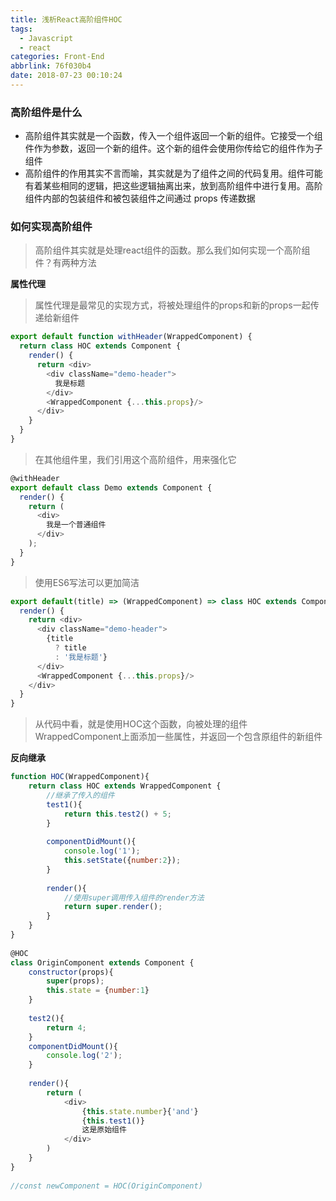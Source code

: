 ```yaml
---
title: 浅析React高阶组件HOC
tags:
  - Javascript
  - react
categories: Front-End
abbrlink: 76f030b4
date: 2018-07-23 00:10:24
---
```


### 高阶组件是什么

- 高阶组件其实就是一个函数，传入一个组件返回一个新的组件。它接受一个组件作为参数，返回一个新的组件。这个新的组件会使用你传给它的组件作为子组件
- 高阶组件的作用其实不言而喻，其实就是为了组件之间的代码复用。组件可能有着某些相同的逻辑，把这些逻辑抽离出来，放到高阶组件中进行复用。高阶组件内部的包装组件和被包装组件之间通过 props 传递数据

### 如何实现高阶组件

> 高阶组件其实就是处理react组件的函数。那么我们如何实现一个高阶组件？有两种方法

**属性代理**

> 属性代理是最常见的实现方式，将被处理组件的props和新的props一起传递给新组件

```js
export default function withHeader(WrappedComponent) {
  return class HOC extends Component {
    render() {
      return <div>
        <div className="demo-header">
          我是标题
        </div>
        <WrappedComponent {...this.props}/>
      </div>
    }
  }
}
```

> 在其他组件里，我们引用这个高阶组件，用来强化它

```js
@withHeader
export default class Demo extends Component {
  render() {
    return (
      <div>
        我是一个普通组件
      </div>
    );
  }
}
```

> 使用ES6写法可以更加简洁

```js
export default(title) => (WrappedComponent) => class HOC extends Component {
  render() {
    return <div>
      <div className="demo-header">
        {title
          ? title
          : '我是标题'}
      </div>
      <WrappedComponent {...this.props}/>
    </div>
  }
}
```

> 从代码中看，就是使用HOC这个函数，向被处理的组件WrappedComponent上面添加一些属性，并返回一个包含原组件的新组件


**反向继承**

```js
function HOC(WrappedComponent){
    return class HOC extends WrappedComponent {
        //继承了传入的组件
        test1(){
            return this.test2() + 5;
        }
 
        componentDidMount(){
            console.log('1');
            this.setState({number:2});
        }
 
        render(){
            //使用super调用传入组件的render方法
            return super.render();
        }
    }
}
 
@HOC
class OriginComponent extends Component {
    constructor(props){
        super(props);
        this.state = {number:1}
    }
 
    test2(){
        return 4;
    }
    componentDidMount(){
        console.log('2');
    }
 
    render(){
        return (
            <div>
                {this.state.number}{'and'}
                {this.test1()}
                这是原始组件
            </div>
        )
    }
}
 
//const newComponent = HOC(OriginComponent)
```



